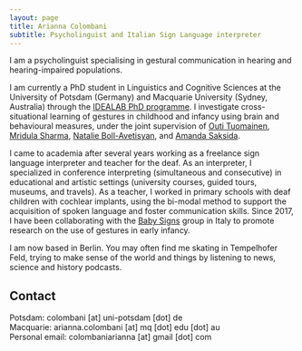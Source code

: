 ```yaml
---
layout: page
title: Arianna Colombani
subtitle: Psycholinguist and Italian Sign Language interpreter
---
```


I am a psycholinguist specialising in gestural communication in hearing and hearing-impaired populations.

I am currently a PhD student in Linguistics and Cognitive Sciences at the University of Potsdam (Germany) and Macquarie University (Sydney, Australia) through the [IDEALAB PhD programme](https://phd-idealab.com/). I investigate cross-situational learning of gestures in childhood and infancy using brain and behavioural measures, under the joint supervision of [Outi Tuomainen](https://www.uni-potsdam.de/en/ling/researchgroups/developmental-language-disorders), [Mridula Sharma](https://researchers.mq.edu.au/en/persons/mridula-sharma), [Natalie Boll-Avetisyan](https://sites.google.com/site/bollavetisyan/), and [Amanda Saksida](https://scholar.google.de/citations?user=BIJe21MAAAAJ&hl=de).

I came to academia after several years working as a freelance sign language interpreter and teacher for the deaf. As an interpreter, I specialized in conference interpreting (simultaneous and consecutive) in educational and artistic settings (university courses, guided tours, museums, and travels). As a teacher, I worked in primary schools with deaf children with cochlear implants, using the bi-modal method to support the acquisition of spoken language and foster communication skills. Since 2017, I have been collaborating with the [Baby Signs](www.babysignsitalia.com) group in Italy to promote research on the use of gestures in early infancy.

I am now based in Berlin. You may often find me skating in Tempelhofer Feld, trying to make sense of the world and things by listening to news, science and history podcasts.

## Contact
Potsdam: colombani [at] uni-potsdam [dot] de  
Macquarie: arianna.colombani [at] mq [dot] edu [dot] au  
Personal email: colombaniarianna [at] gmail [dot] com
